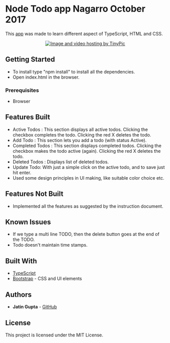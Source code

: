 # Node Todo app Nagarro October 2017

This [app](http://todo-app-7777.bitballoon.com) was made to learn different aspect of TypeScript, HTML and CSS.

<p align="center">
<a href="http://tinypic.com?ref=qq1ely" target="_blank"><img src="http://i65.tinypic.com/qq1ely.png" border="0" alt="Image and video hosting by TinyPic"></a>
</p>

## Getting Started

* To install type "npm install" to install all the dependencies.
* Open index.html in the browser.

### Prerequisites

* Browser

## Features Built

* Active Todos : This section displays all active todos. Clicking the checkbox completes the todo. Clicking the red X deletes the todo.
* Add Todo : This section lets you add a todo (with status Active).
* Completed Todos : This section displays completed todos. Clicking the checkbox makes the todo active (again). Clicking the red X deletes the todo.
* Deleted Todos : Displays list of deleted todos.
* Update Todo: With just a simple click on the active todo, and to save just hit enter.
* Used some design principles in UI making, like suitable color choice etc.

## Features Not Built
* Implemented all the features as suggested by the instruction document.

## Known Issues
* If we type a multi line TODO, then the delete button goes at the end of the TODO.
* Todo doesn't maintain time stamps.

## Built With

* [TypeScript](https://www.typescriptlang.org/)
* [Bootstrap](http://getbootstrap.com/) - CSS and UI elements


## Authors

* **Jatin Gupta**  - [GitHub](https://github.com/jatin7gupta)

## License

This project is licensed under the MIT License.
